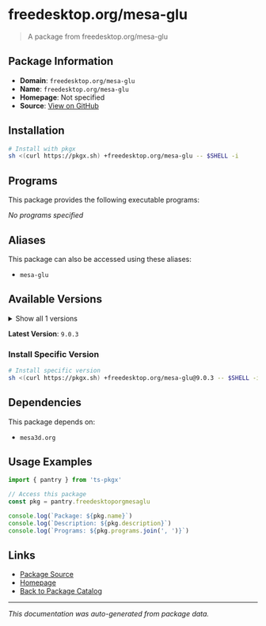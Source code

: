# freedesktop.org/mesa-glu

> A package from freedesktop.org/mesa-glu

## Package Information

- **Domain**: `freedesktop.org/mesa-glu`
- **Name**: `freedesktop.org/mesa-glu`
- **Homepage**: Not specified
- **Source**: [View on GitHub](https://github.com/pkgxdev/pantry/tree/main/projects/freedesktop.org/mesa-glu/package.yml)

## Installation

```bash
# Install with pkgx
sh <(curl https://pkgx.sh) +freedesktop.org/mesa-glu -- $SHELL -i
```

## Programs

This package provides the following executable programs:

*No programs specified*

## Aliases

This package can also be accessed using these aliases:

- `mesa-glu`

## Available Versions

<details>
<summary>Show all 1 versions</summary>

- `9.0.3`

</details>

**Latest Version**: `9.0.3`

### Install Specific Version

```bash
# Install specific version
sh <(curl https://pkgx.sh) +freedesktop.org/mesa-glu@9.0.3 -- $SHELL -i
```

## Dependencies

This package depends on:

- `mesa3d.org`

## Usage Examples

```typescript
import { pantry } from 'ts-pkgx'

// Access this package
const pkg = pantry.freedesktoporgmesaglu

console.log(`Package: ${pkg.name}`)
console.log(`Description: ${pkg.description}`)
console.log(`Programs: ${pkg.programs.join(', ')}`)
```

## Links

- [Package Source](https://github.com/pkgxdev/pantry/tree/main/projects/freedesktop.org/mesa-glu/package.yml)
- [Homepage](#)
- [Back to Package Catalog](../package-catalog.md)

---

*This documentation was auto-generated from package data.*
